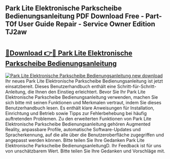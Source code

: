 ## Park Lite Elektronische Parkscheibe Bedienungsanleitung PDF Download Free - Part-T0f User Guide Repair - Service Owner Edition TJ2aw

# <h2><a href="http://df5xoy.blite.top/?on=Park+Lite+Elektronische+Parkscheibe+Bedienungsanleitung">🔗Download 👉🔴 Park Lite Elektronische Parkscheibe Bedienungsanleitung</a></h2>

[![Park Lite Elektronische Parkscheibe Bedienungsanleitung new download](https://i.imgur.com/lujVjoI.png)](http://df5xoy.blite.top/?on=Park+Lite+Elektronische+Parkscheibe+Bedienungsanleitung)
Ihr neues Park Lite Elektronische Parkscheibe Bedienungsanleitung ist jetzt einsatzbereit. Dieses Benutzerhandbuch enthält eine Schritt-für-Schritt-Anleitung, die Ihnen den Einstieg erleichtert. Bevor Sie Ihr Park Lite Elektronische Parkscheibe Bedienungsanleitung verwenden, machen Sie sich bitte mit seinen Funktionen und Merkmalen vertraut, indem Sie dieses Benutzerhandbuch lesen. Es enthält klare Anweisungen für Installation, Einrichtung und Betrieb sowie Tipps zur Fehlerbehebung bei häufig auftretenden Problemen. Zu den erweiterten Funktionen von Park Lite Elektronische Parkscheibe Bedienungsanleitung gehören Augmented Reality, anpassbare Profile, automatische Software-Updates und Spracherkennung, auf die alle über die Benutzeroberfläche zugegriffen und angepasst werden können. Bitte teilen Sie Ihre Gedanken Park Lite Elektronische Parkscheibe BedienungsanleitungD. Ihr Feedback ist für uns von unschätzbarem Wert. Bitte teilen Sie Ihre Gedanken und Vorschläge mit.
